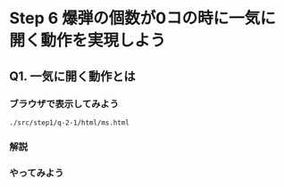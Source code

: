 ﻿# Step 6 爆弾の個数が0コの時に一気に開く動作を実現しよう

## Q1. 一気に開く動作とは
### ブラウザで表示してみよう
```
./src/step1/q-2-1/html/ms.html
```

### 解説


### やってみよう

